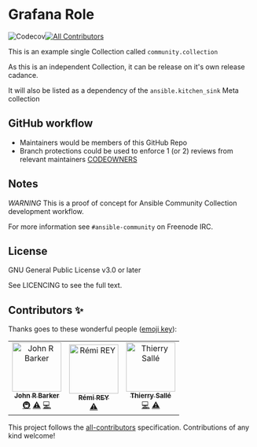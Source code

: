 # Grafana Role
![Codecov](https://img.shields.io/codecov/c/github/ansible-collections/grafana)[![All Contributors](https://img.shields.io/badge/all_contributors-3-orange.svg?style=flat-square)](#contributors)

This is an example single Collection called `community.collection`

As this is an independent Collection, it can be release on it's own release cadance.

It will also be listed as a dependency of the `ansible.kitchen_sink` Meta collection

## GitHub workflow

* Maintainers would be members of this GitHub Repo
* Branch protections could be used to enforce 1 (or 2) reviews from relevant maintainers [CODEOWNERS](.github/CODEOWNERS)


## Notes

*WARNING* This is a proof of concept for Ansible Community Collection development workflow.

For more information see `#ansible-community` on Freenode IRC.

## License

GNU General Public License v3.0 or later

See LICENCING to see the full text.

## Contributors ✨

Thanks goes to these wonderful people ([emoji key](https://allcontributors.org/docs/en/emoji-key)):

<!-- ALL-CONTRIBUTORS-LIST:START - Do not remove or modify this section -->
<!-- prettier-ignore -->
<table>
  <tr>
    <td align="center"><a href="https://github.com/gundalow"><img src="https://avatars1.githubusercontent.com/u/940557?v=4" width="100px;" alt="John R Barker"/><br /><sub><b>John R Barker</b></sub></a><br /><a href="#infra-gundalow" title="Infrastructure (Hosting, Build-Tools, etc)">🚇</a> <a href="https://github.com/gundalow-collections/grafana/commits?author=gundalow" title="Tests">⚠️</a> <a href="https://github.com/gundalow-collections/grafana/commits?author=gundalow" title="Code">💻</a></td>
    <td align="center"><a href="https://github.com/rrey"><img src="https://avatars1.githubusercontent.com/u/2752379?v=4" width="100px;" alt="Rémi REY"/><br /><sub><b>Rémi REY</b></sub></a><br /><a href="https://github.com/gundalow-collections/grafana/commits?author=rrey" title="Tests">⚠️</a></td>
    <td align="center"><a href="https://aperogeek.fr"><img src="https://avatars1.githubusercontent.com/u/1336359?v=4" width="100px;" alt="Thierry Sallé"/><br /><sub><b>Thierry Sallé</b></sub></a><br /><a href="https://github.com/gundalow-collections/grafana/commits?author=seuf" title="Code">💻</a> <a href="https://github.com/gundalow-collections/grafana/commits?author=seuf" title="Tests">⚠️</a></td>
  </tr>
</table>

<!-- ALL-CONTRIBUTORS-LIST:END -->

This project follows the [all-contributors](https://github.com/all-contributors/all-contributors) specification. Contributions of any kind welcome!
